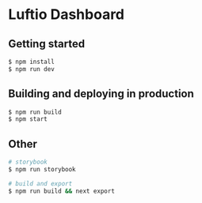 # Luftio Dashboard

## Getting started

```bash
$ npm install
$ npm run dev
```

## Building and deploying in production

```bash
$ npm run build
$ npm start
```

## Other

```bash
# storybook
$ npm run storybook

# build and export
$ npm run build && next export
```
